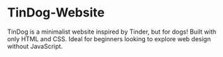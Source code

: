 # TinDog-Website
TinDog is a minimalist website inspired by Tinder, but for dogs! Built with only HTML and CSS.
Ideal for beginners looking to explore web design without JavaScript.
